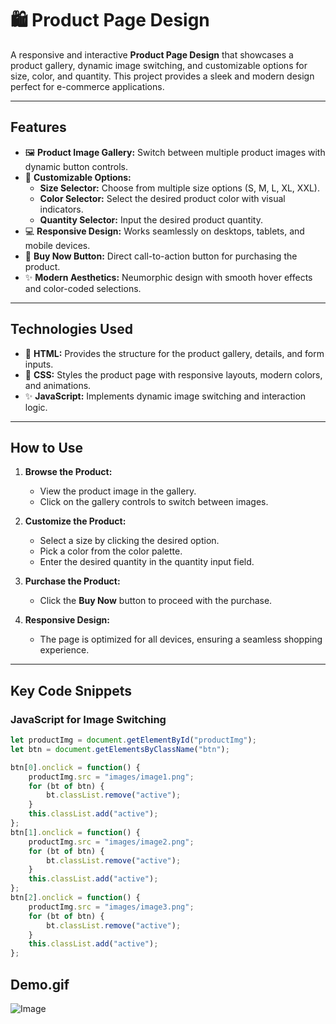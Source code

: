 # 🛍️ Product Page Design

A responsive and interactive **Product Page Design** that showcases a product gallery, dynamic image switching, and customizable options for size, color, and quantity. This project provides a sleek and modern design perfect for e-commerce applications.

---

## Features
- 🖼️ **Product Image Gallery:** Switch between multiple product images with dynamic button controls.
- 🎨 **Customizable Options:**
  - **Size Selector:** Choose from multiple size options (S, M, L, XL, XXL).
  - **Color Selector:** Select the desired product color with visual indicators.
  - **Quantity Selector:** Input the desired product quantity.
- 💻 **Responsive Design:** Works seamlessly on desktops, tablets, and mobile devices.
- 🛒 **Buy Now Button:** Direct call-to-action button for purchasing the product.
- ✨ **Modern Aesthetics:** Neumorphic design with smooth hover effects and color-coded selections.

---

## Technologies Used
- 🎨 **HTML:** Provides the structure for the product gallery, details, and form inputs.
- 🎨 **CSS:** Styles the product page with responsive layouts, modern colors, and animations.
- ✨ **JavaScript:** Implements dynamic image switching and interaction logic.

---

## How to Use

1. **Browse the Product:**
   - View the product image in the gallery.
   - Click on the gallery controls to switch between images.

2. **Customize the Product:**
   - Select a size by clicking the desired option.
   - Pick a color from the color palette.
   - Enter the desired quantity in the quantity input field.

3. **Purchase the Product:**
   - Click the **Buy Now** button to proceed with the purchase.

4. **Responsive Design:**
   - The page is optimized for all devices, ensuring a seamless shopping experience.

---

## Key Code Snippets

### JavaScript for Image Switching
```javascript
let productImg = document.getElementById("productImg");
let btn = document.getElementsByClassName("btn");

btn[0].onclick = function() {
    productImg.src = "images/image1.png";
    for (bt of btn) {
        bt.classList.remove("active");
    }
    this.classList.add("active");
};
btn[1].onclick = function() {
    productImg.src = "images/image2.png";
    for (bt of btn) {
        bt.classList.remove("active");
    }
    this.classList.add("active");
};
btn[2].onclick = function() {
    productImg.src = "images/image3.png";
    for (bt of btn) {
        bt.classList.remove("active");
    }
    this.classList.add("active");
};
```
## Demo.gif


![Image](https://github.com/user-attachments/assets/f16774bb-0d60-45f0-b433-68f22ed34075)

